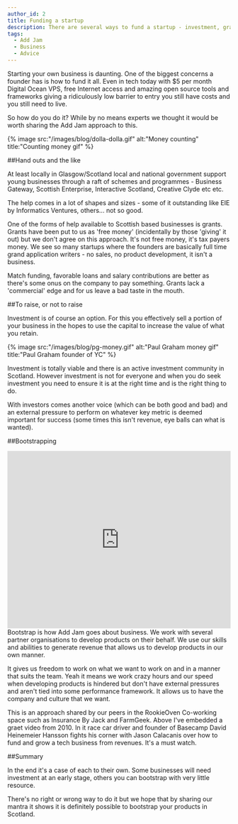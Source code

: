 ```yaml
---
author_id: 2
title: Funding a startup
description: There are several ways to fund a startup - investment, grants or our approach bootstrapping.
tags:
  - Add Jam
  - Business
  - Advice
---
```

Starting your own business is daunting. One of the biggest concerns a founder has is how to fund it all. Even in tech today with $5 per month Digital Ocean VPS, free Internet access and amazing open source tools and frameworks giving a ridiculously low barrier to entry you still have costs and you still need to live.

So how do you do it? While by no means experts we thought it would be worth sharing the Add Jam approach to this.

{% image src:"/images/blog/dolla-dolla.gif" alt:"Money counting" title:"Counting money gif" %}

##Hand outs and the like

At least locally in Glasgow/Scotland local and national government support young businesses through a raft of schemes and programmes - Business Gateway, Scottish Enterprise, Interactive Scotland, Creative Clyde etc etc.

The help comes in a lot of shapes and sizes - some of it outstanding like EIE by Informatics Ventures, others... not so good. 

One of the forms of help available to Scottish based businesses is grants. Grants have been put to us as 'free money' (incidentally by those 'giving' it out) but we don't agree on this approach. It's not free money, it's tax payers money. We see so many startups where the founders are basically full time grand application writers - no sales, no product development, it isn't a business.

Match funding, favorable loans and salary contributions are better as there's some onus on the company to pay something. Grants lack a 'commercial' edge and for us leave a bad taste in the mouth.

##To raise, or not to raise

Investment is of course an option. For this you effectively sell a portion of your business in the hopes to use the capital to increase the value of what you retain.

{% image src:"/images/blog/pg-money.gif" alt:"Paul Graham money gif" title:"Paul Graham founder of YC" %}

Investment is totally viable and there is an active investment community in Scotland. However investment is not for everyone and when you do seek investment you need to ensure it is at the right time and is the right thing to do.

With investors comes another voice (which can be both good and bad) and an external pressure to perform on whatever key metric is deemed important for success (some times this isn't revenue, eye balls can what is wanted).

##Bootstrapping

<div class="youtube">
<iframe width="100%" height="400px" src="https://www.youtube.com/embed/XDGHxO6N3Ms?t=15m30s" frameborder="0" allowfullscreen></iframe>
</div>
Bootstrap is how Add Jam goes about business. We work with several partner organisations to develop products on their behalf. We use our skills and abilities to generate revenue that allows us to develop products in our own manner.

It gives us freedom to work on what we want to work on and in a manner that suits the team. Yeah it means we work crazy hours and our speed when developing products is hindered but don't have external pressures and aren't tied into some performance framework. It allows us to have the company and culture that we want.

This is an approach shared by our peers in the RookieOven Co-working space such as Insurance By Jack and FarmGeek. Above I've embedded a graet video from 2010. In it race car driver and founder of Basecamp David Heinemeier Hansson fights his corner with Jason Calacanis over how to fund and grow a tech business from revenues. It's a must watch.

##Summary

In the end it's a case of each to their own. Some businesses will need investment at an early stage, others you can bootstrap with very little resource.

There's no right or wrong way to do it but we hope that by sharing our mantra it shows it is definitely possible to bootstrap your products in Scotland.








